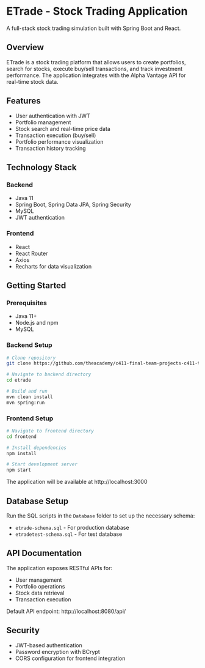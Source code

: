 # ETrade - Stock Trading Application

A full-stack stock trading simulation built with Spring Boot and React.

## Overview

ETrade is a stock trading platform that allows users to create portfolios, search for stocks, execute buy/sell transactions, and track investment performance. The application integrates with the Alpha Vantage API for real-time stock data.

## Features

- User authentication with JWT
- Portfolio management
- Stock search and real-time price data
- Transaction execution (buy/sell)
- Portfolio performance visualization
- Transaction history tracking

## Technology Stack

### Backend
- Java 11
- Spring Boot, Spring Data JPA, Spring Security
- MySQL
- JWT authentication

### Frontend
- React
- React Router
- Axios
- Recharts for data visualization

## Getting Started

### Prerequisites
- Java 11+
- Node.js and npm
- MySQL

### Backend Setup
```bash
# Clone repository
git clone https://github.com/theacademy/c411-final-team-projects-c411-team-1.git

# Navigate to backend directory
cd etrade

# Build and run
mvn clean install
mvn spring:run
```

### Frontend Setup
```bash
# Navigate to frontend directory
cd frontend

# Install dependencies
npm install

# Start development server
npm start
```

The application will be available at http://localhost:3000

## Database Setup

Run the SQL scripts in the `Database` folder to set up the necessary schema:
- `etrade-schema.sql` - For production database
- `etradetest-schema.sql` - For test database

## API Documentation

The application exposes RESTful APIs for:
- User management
- Portfolio operations
- Stock data retrieval
- Transaction execution

Default API endpoint: http://localhost:8080/api/

## Security

- JWT-based authentication
- Password encryption with BCrypt
- CORS configuration for frontend integration